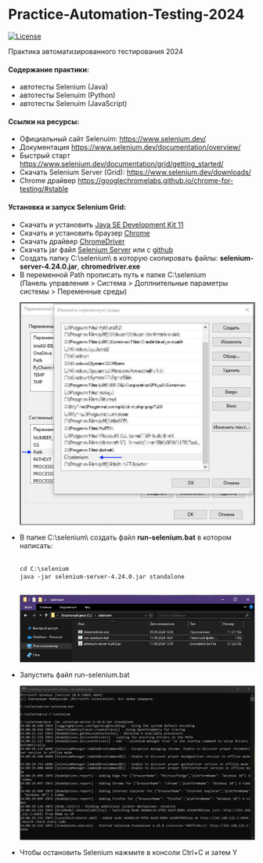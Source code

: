 # Practice-Automation-Testing-2024

[![License](http://img.shields.io/:license-mit-blue.svg)](https://github.com/Somov-QA/Practice-Automation-Testing-2024/blob/main/LICENSE)

Практика автоматизированного тестирования 2024

<p>
	<h4>Содержание практики:</h2>
	<ul>
		<li>автотесты Selenium (Java)</li>
		<li>автотесты Selenuim (Python)</li>
		<li>автотесты Selenuim (JavaScript)</li>
	</ul>
</p>
<p>
	<h4>Ссылки на ресурсы:</h2>
	<ul>
		<li>Официальный сайт Selenuim: <a href="https://www.selenium.dev/">https://www.selenium.dev/</a></li>
		<li>Документация <a href="https://www.selenium.dev/documentation/overview/">https://www.selenium.dev/documentation/overview/</a></li>
		<li>Быстрый старт <a href="https://www.selenium.dev/documentation/grid/getting_started/">https://www.selenium.dev/documentation/grid/getting_started/</a></li>
		<li>Скачать Selenium Server (Grid): <a href="https://www.selenium.dev/downloads/">https://www.selenium.dev/downloads/</a></li>
		<li>Chrome драйвер <a href="https://googlechromelabs.github.io/chrome-for-testing/#stable">https://googlechromelabs.github.io/chrome-for-testing/#stable</a></li>
	</ul>
</p>
<p>
	<h4>Установка и запуск Selenium Grid:</h2>
	<ul>
		<li>Скачать и установить <a href="https://www.oracle.com/java/technologies/javase/jdk11-archive-downloads.html">Java SE Development Kit 11</a></li>
		<li>Скачать и установить браузер <a href="https://www.google.com/intl/ru/chrome/browser-tools/">Chrome</a></li>
		<li>Скачать драйвер <a href="https://googlechromelabs.github.io/chrome-for-testing/#stable">ChromeDriver</a></li>
		<li>Скачать jar файл <a href="https://www.selenium.dev/downloads/">Selenium Server</a> или с <a href="https://github.com/SeleniumHQ/selenium/releases/tag/selenium-4.24.0">github</a></li>
		<li>Создать папку C:\selenium\ в которую скопировать файлы: <b>selenium-server-4.24.0.jar</b>, <b>chromedriver.exe</b></li>
		<li>В переменной Path прописать путь к папке C:\selenium
			<br>(Панель управления > Система > Доплнительные параметры системы > Переменные среды)
			<p align="center">
				<img src="https://github.com/Somov-QA/Practice-Automation-Testing-2024/blob/main/images/path.jpg">
			</p>
		</li>
		<li>В папке C:\selenium\ создать файл <b>run-selenium.bat</b> в котором написать:
			<pre><code>
cd C:\selenium
java -jar selenium-server-4.24.0.jar standalone
			</code></pre>
			<p align="center">
				<img src="https://github.com/Somov-QA/Practice-Automation-Testing-2024/blob/main/images/folder.jpg">
			</p>
		</li>
		<li>Запустить файл run-selenium.bat
			<p align="center">
				<img src="https://github.com/Somov-QA/Practice-Automation-Testing-2024/blob/main/images/console.jpg">
			</p>
		</li>
		<li>Чтобы остановить Selenium нажмите в консоли Ctrl+C и затем Y</li>
	</ul>
</p>
